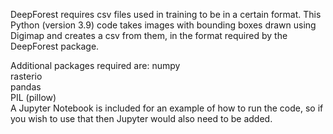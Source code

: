 DeepForest requires csv files used in training to be in a certain format. This Python (version 3.9) code takes images with bounding boxes drawn using Digimap and creates a csv from them, in the format required by the DeepForest package.   
 
Additional packages required are: 
    numpy  
    rasterio  
    pandas  
    PIL (pillow)  
A Jupyter Notebook is included for an example of how to run the code, so if you wish to use that then Jupyter would also need to be added. 
